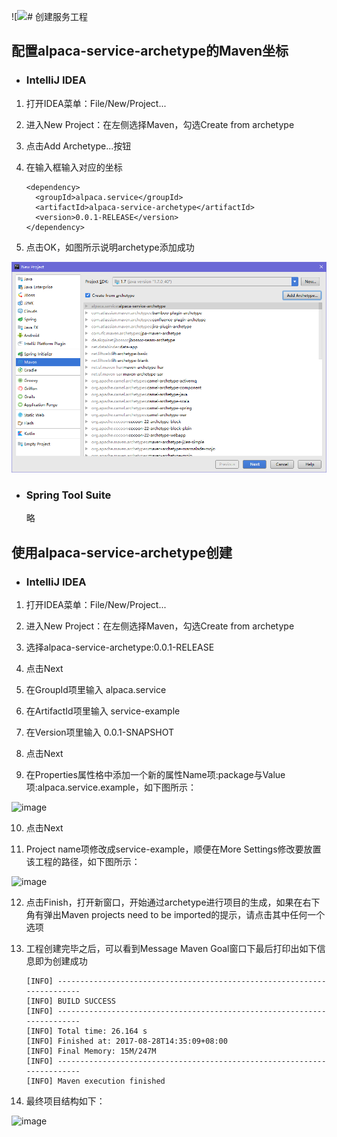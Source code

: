 ![![](cn/park/images/new_project_maven_add_archetype.pn](cn/park/images/new_project_maven_add_archetype.png)g)# 创建服务工程

## 配置alpaca-service-archetype的Maven坐标

- ### IntelliJ IDEA

1. 打开IDEA菜单：File/New/Project...

2. 进入New Project：在左侧选择Maven，勾选Create from archetype

3. 点击Add Archetype...按钮

4. 在输入框输入对应的坐标

    ```
    <dependency>
      <groupId>alpaca.service</groupId>
      <artifactId>alpaca-service-archetype</artifactId>
      <version>0.0.1-RELEASE</version>
    </dependency>
    ```
5. 点击OK，如图所示说明archetype添加成功

![image](cn/park/images/new_project_maven_add_archetype.png)

- ### Spring Tool Suite
    
    略

## 使用alpaca-service-archetype创建

- ### IntelliJ IDEA

1. 打开IDEA菜单：File/New/Project...

2. 进入New Project：在左侧选择Maven，勾选Create from archetype

3. 选择alpaca-service-archetype:0.0.1-RELEASE

4. 点击Next

5. 在GroupId项里输入 alpaca.service

6. 在ArtifactId项里输入 service-example

7. 在Version项里输入 0.0.1-SNAPSHOT

8. 点击Next

9. 在Properties属性格中添加一个新的属性Name项:package与Value项:alpaca.service.example，如下图所示：

![image](http://note.youdao.com/yws/public/resource/cd9e11a3248ccfe40bec4b8db7031ae7/xmlnote/B346561DED244AB5911E4DEB03C47A17/23510)

10. 点击Next

11. Project name项修改成service-example，顺便在More Settings修改要放置该工程的路径，如下图所示：

![image](http://note.youdao.com/yws/public/resource/cd9e11a3248ccfe40bec4b8db7031ae7/xmlnote/42F628FCD2CF4C9FB951C860C7C6C124/23526)

12. 点击Finish，打开新窗口，开始通过archetype进行项目的生成，如果在右下角有弹出Maven projects need to be imported的提示，请点击其中任何一个选项

13. 工程创建完毕之后，可以看到Message Maven Goal窗口下最后打印出如下信息即为创建成功

    ```
    [INFO] ------------------------------------------------------------------------
    [INFO] BUILD SUCCESS
    [INFO] ------------------------------------------------------------------------
    [INFO] Total time: 26.164 s
    [INFO] Finished at: 2017-08-28T14:35:09+08:00
    [INFO] Final Memory: 15M/247M
    [INFO] ------------------------------------------------------------------------
    [INFO] Maven execution finished
    ```

14. 最终项目结构如下：

![image](http://note.youdao.com/yws/public/resource/cd9e11a3248ccfe40bec4b8db7031ae7/xmlnote/353CE6B5C73347408C1E3A6B8BB14DE6/23546)


